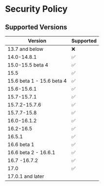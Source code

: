# Security Policy

## Supported Versions
| Version | Supported          |
| ------- | ------------------ |
| 13.7 and below  | :x: |
| 14.0-14.8.1  | :white_check_mark: |
| 15.0-15.5 beta 4 | :white_check_mark: |
| 15.5|:white_check_mark: |
| 15.6 beta 1 - 15.6 beta 4 | :white_check_mark: |
| 15.6-15.6.1 | :white_check_mark: |
| 15.7-15.7.1 | :white_check_mark: |
| 15.7.2-15.7.6| :white_check_mark: |
| 15.7.7-15.8| :white_check_mark: |
| 16.0-16.1.2| :white_check_mark: |
| 16.2-16.5| :white_check_mark: |
| 16.5.1| :white_check_mark: |
| 16.6 beta 1| :white_check_mark: |
| 16.6 beta 2 - 16.6.1| :white_check_mark: |
| 16.7 -16.7.2 | :white_check_mark: |
| 17.0| :white_check_mark: |
| 17.0.1 and later | |
